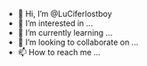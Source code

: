 - 👋 Hi, I’m @LuCiferlostboy
- 👀 I’m interested in ...
- 🌱 I’m currently learning ...
- 💞️ I’m looking to collaborate on ...
- 📫 How to reach me ...

<!---
LuCiferlostboy/LuCiferlostboy is a ✨ special ✨ repository because its `README.md` (this file) appears on your GitHub profile.
You can click the Preview link to take a look at your changes.
--->
